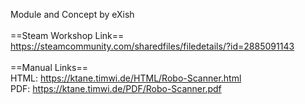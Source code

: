 Module and Concept by eXish<br/>
<br/>
==Steam Workshop Link==<br/>
https://steamcommunity.com/sharedfiles/filedetails/?id=2885091143<br/>
<br/>
==Manual Links==<br/>
HTML: https://ktane.timwi.de/HTML/Robo-Scanner.html<br/>
PDF: https://ktane.timwi.de/PDF/Robo-Scanner.pdf<br/>
